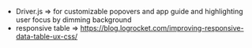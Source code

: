 - Driver.js => for customizable popovers and app guide and highlighting user focus by dimming background
- responsive table => https://blog.logrocket.com/improving-responsive-data-table-ux-css/
